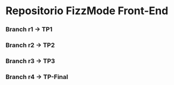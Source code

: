 # Repositorio FizzMode Front-End

### Branch r1 -> TP1

### Branch r2 -> TP2

### Branch r3 -> TP3

### Branch r4 -> TP-Final

